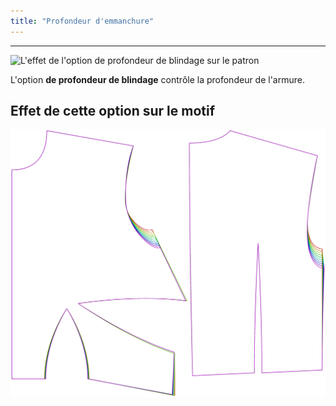 ```yaml
---
title: "Profondeur d'emmanchure"
---
```


---

![L'effet de l'option de profondeur de blindage sur le patron](sample.png)

L'option **de profondeur de blindage** contrôle la profondeur de l'armure.

## Effet de cette option sur le motif

![Cette image montre l'effet de cette option en superposant plusieurs variantes qui ont une valeur différente pour cette option](bella_armholedepth_sample.svg "Effet de cette option sur le motif")
